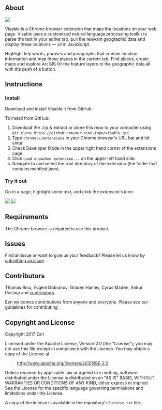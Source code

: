 ## About

![](https://user-images.githubusercontent.com/22160049/31240560-167dd642-a9cf-11e7-9368-7aa96864669c.png)

Visable is a Chrome browser extension that maps the locations on your web page. Visable uses a customized natural language processing toolkit to parse the text in your active tab, pull the relevant geographic data and display these locations — all in JavaScript. 

Highlight key words, phrases and paragraphs that contain location information and map those places in the current tab. Find places, create maps and explore ArcGIS Online feature layers to the geographic data all with the push of a button.

## Instructions
### Install
Download and install Visable it from GitHub.

To install from GitHub:
1. Download the .zip & extract or clone this repo to your computer using `git clone https://github.com/our-sinc-topo/visable.git`.
2. Type `chrome://extensions` in your Chrome browser's URL bar and hit enter.
3. Check Developer Mode in the upper right hand corner of the extensions page.
4. Click `Load unpacked extension...` on the upper left hand side.
5. Navigate to and select the root directory of the extension (the folder that contains manifest.json).

### Try it out
Go to a page, highlight some text, and click the extension's icon:

<img src="https://user-images.githubusercontent.com/22160049/31240782-d050c4a8-a9cf-11e7-8c8d-30140f76dd6e.png">

<img src="https://user-images.githubusercontent.com/22160049/31060371-9eb66cdc-a6e0-11e7-912d-3f6f3eb2b341.png">

## Requirements
The Chrome browser is required to use this product.

## Issues
Find an issue or want to give us your feedback? Please let us know by [submitting an issue](https://github.com/our-sinc-topo/visable-marketplace/issues). 

## Contributors
Thomas Binu, Evgeni Dobranov, Gracen Hanley, Cyrus Maden, Ankur Rastogi and [contributors](https://github.com/our-sinc-topo/visable-marketplace/graphs).

Esri welcomes contributions from anyone and everyone. Please see our guidelines for contributing.

## Copyright and License
Copyright 2017 Esri

Licensed under the Apache License, Version 2.0 (the "License"); you may not use this file except in compliance with the License. You may obtain a copy of the License at

> http://www.apache.org/licenses/LICENSE-2.0

Unless required by applicable law or agreed to in writing, software distributed under the License is distributed on an "AS IS" BASIS, WITHOUT WARRANTIES OR CONDITIONS OF ANY KIND, either express or implied. See the License for the specific language governing permissions and limitations under the License.

A copy of the license is available in the repository's `license.txt` file.
